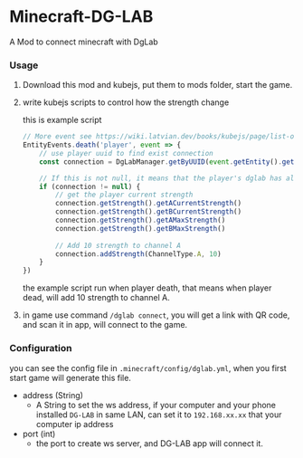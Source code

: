 # Minecraft-DG-LAB

A Mod to connect minecraft with DgLab

### Usage

1. Download this mod and kubejs, put them to mods folder, start the game.
2. write kubejs scripts to control how the strength change

    this is example script

    ```javascript
    // More event see https://wiki.latvian.dev/books/kubejs/page/list-of-events
    EntityEvents.death('player', event => {
        // use player uuid to find exist connection
        const connection = DgLabManager.getByUUID(event.getEntity().getUuid())
    
        // If this is not null, it means that the player's dglab has already been connected to the server
        if (connection != null) {
            // get the player current strength
            connection.getStrength().getACurrentStrength()
            connection.getStrength().getBCurrentStrength()
            connection.getStrength().getAMaxStrength()
            connection.getStrength().getBMaxStrength()
        
            // Add 10 strength to channel A
            connection.addStrength(ChannelType.A, 10)
        }
    })
    ```

    the example script run when player death, that means when player dead, will add 10 strength to channel A.

3. in game use command `/dglab connect`, you will get a link with QR code, and scan it in app, will connect to the game.

### Configuration

you can see the config file in `.minecraft/config/dglab.yml`, when you first start game will generate this file.

- address (String)
  * A String to set the ws address, if your computer and your phone installed `DG-LAB` in same LAN, can set it to `192.168.xx.xx` that your computer ip address
- port (int)
  * the port to create ws server, and DG-LAB app will connect it.
